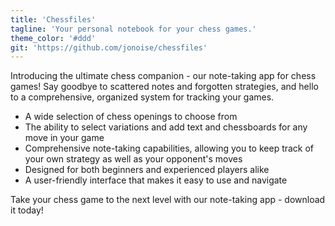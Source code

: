 ```yaml
---
title: 'Chessfiles'
tagline: 'Your personal notebook for your chess games.'
theme_color: '#ddd'
git: 'https://github.com/jonoise/chessfiles'
---
```


Introducing the ultimate chess companion - our note-taking app for chess games! Say goodbye to scattered notes and forgotten strategies, and hello to a comprehensive, organized system for tracking your games.

- A wide selection of chess openings to choose from
- The ability to select variations and add text and chessboards for any move in your game
- Comprehensive note-taking capabilities, allowing you to keep track of your own strategy as well as your opponent's moves
- Designed for both beginners and experienced players alike
- A user-friendly interface that makes it easy to use and navigate

Take your chess game to the next level with our note-taking app - download it today!
